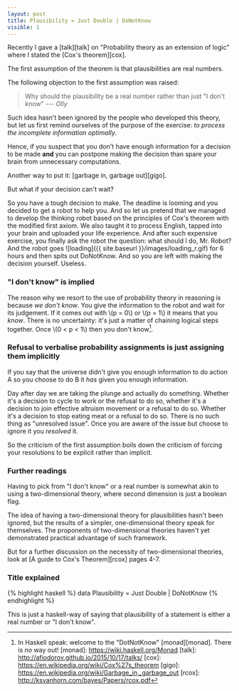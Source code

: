```yaml
---
layout: post
title: Plausibility = Just Double | DoNotKnow
visible: 1
---
```


Recently I gave a [talk][talk] on "Probability theory as an extension of logic"
where I stated the [Cox's theorem][cox].

The first assumption of the theorem is that plausibilities are real numbers.

The following objection to the first assumption was raised:

> Why should the plausibility be a real number rather than just "I don't know"
> --- <cite>Olly</cite>

Such idea hasn't been ignored by the people who developed this theory, but
let us first remind ourselves of the purpose of the exercise: *to process the
incomplete information optimally*.

Hence, if you suspect that you don't have enough information for a decision
to be made **and** you can postpone making the decision than spare your brain
from unnecessary computations.

Another way to put it: [garbage in, garbage out][gigo].

But what if your decision can't wait?

So you have a tough decision to make. The deadline is looming and you
decided to get a robot to help you.  And so let us pretend that we managed to
develop the thinking robot based on the principles of Cox's theorem with the
modified first axiom. We also taught it to process English, tapped into your
brain and uploaded your life experience. And after such expensive exercise, you
finally ask the robot the question: what should I do, Mr. Robot?  And the robot
goes ![loading]({{ site.baseurl }}/images/loading_r.gif) for 6 hours and then spits out
DoNotKnow. And so you are left with making the decision yourself. Useless.

### "I don't know" is implied

The reason why we resort to the use of probability theory in reasoning is
because *we don't know*. You give the information to the robot and wait for
its judgement. If it comes out with \\(p = 0\\) or \\(p = 1\\) it means that
you *know*. There is no uncertainty: it's just a matter of chaining logical
steps together.  Once \\(0 < p < 1\\) then you don't know[^prob].

### Refusal to verbalise probability assignments is just assigning them implicitly

If you say that the universe didn't give you enough information to do action
A so you choose to do B it *has* given you enough information.

Day after day we are taking the plunge and actually do something.  Whether it's
a decision to cycle to work or the refusal to do so, whether it's a decision to
join effective altruism movement or a refusal to do so. Whether it's a decision
to stop eating meat or a refusal to do so. There is no such thing as
"unresolved issue". Once you are aware of the issue but choose to ignore it you
*resolved* it.

So the criticism of the first assumption boils down the criticism of forcing
your resolutions to be explicit rather than implicit.

### Further readings

Having to pick from "I don't know" or a real number is somewhat akin to
using a two-dimensional theory, where second dimension is just a boolean flag.

The idea of having a two-dimensional theory for plausibilities hasn't been
ignored, but the results of a simpler, one-dimensional theory speak for
themselves. The proponents of two-dimensional theories haven't yet demonstrated
practical advantage of such framework.

But for a further discussion on the necessity of two-dimensional theories,
look at [A guide to Cox's Theorem][rcox] pages 4-7.

### Title explained

{% highlight haskell %}
data Plausibility = Just Double | DoNotKnow
{% endhighlight %}

This is just a haskell-way of saying that plausibility of a statement is
either a real number or "I don't know".

[^prob]: In Haskell speak: welcome to the "DotNotKnow" [monad][monad]. There is *no* way out!
[monad]: https://wiki.haskell.org/Monad
[talk]: http://afiodorov.github.io/2015/10/17/talks/
[cox]:  https://en.wikipedia.org/wiki/Cox%27s_theorem
[gigo]: https://en.wikipedia.org/wiki/Garbage_in,_garbage_out
[rcox]: http://ksvanhorn.com/bayes/Papers/rcox.pdf
